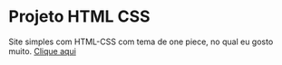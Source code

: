 # Projeto HTML CSS
 Site simples com HTML-CSS com tema de one piece, no qual eu gosto muito.
 <a href="https://emissao.github.io/onepiece-emissao/">Clique aqui</a>
